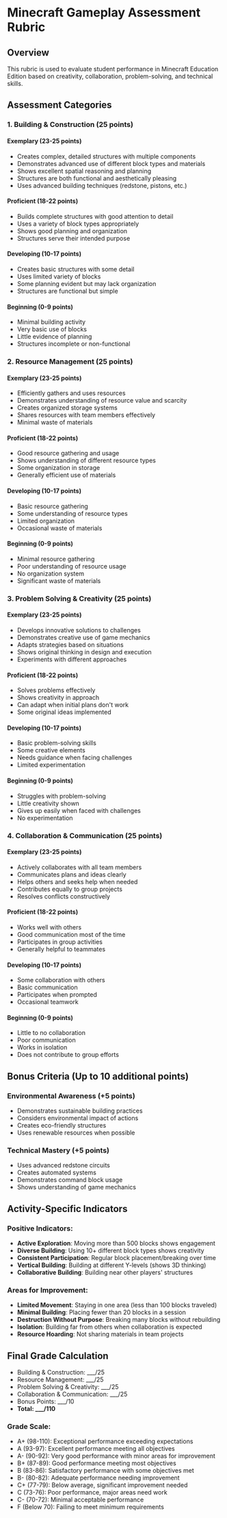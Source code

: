 # Minecraft Gameplay Assessment Rubric

## Overview
This rubric is used to evaluate student performance in Minecraft Education Edition based on creativity, collaboration, problem-solving, and technical skills.

## Assessment Categories

### 1. Building & Construction (25 points)

#### Exemplary (23-25 points)
- Creates complex, detailed structures with multiple components
- Demonstrates advanced use of different block types and materials
- Shows excellent spatial reasoning and planning
- Structures are both functional and aesthetically pleasing
- Uses advanced building techniques (redstone, pistons, etc.)

#### Proficient (18-22 points)
- Builds complete structures with good attention to detail
- Uses a variety of block types appropriately
- Shows good planning and organization
- Structures serve their intended purpose

#### Developing (10-17 points)
- Creates basic structures with some detail
- Uses limited variety of blocks
- Some planning evident but may lack organization
- Structures are functional but simple

#### Beginning (0-9 points)
- Minimal building activity
- Very basic use of blocks
- Little evidence of planning
- Structures incomplete or non-functional

### 2. Resource Management (25 points)

#### Exemplary (23-25 points)
- Efficiently gathers and uses resources
- Demonstrates understanding of resource value and scarcity
- Creates organized storage systems
- Shares resources with team members effectively
- Minimal waste of materials

#### Proficient (18-22 points)
- Good resource gathering and usage
- Shows understanding of different resource types
- Some organization in storage
- Generally efficient use of materials

#### Developing (10-17 points)
- Basic resource gathering
- Some understanding of resource types
- Limited organization
- Occasional waste of materials

#### Beginning (0-9 points)
- Minimal resource gathering
- Poor understanding of resource usage
- No organization system
- Significant waste of materials

### 3. Problem Solving & Creativity (25 points)

#### Exemplary (23-25 points)
- Develops innovative solutions to challenges
- Demonstrates creative use of game mechanics
- Adapts strategies based on situations
- Shows original thinking in design and execution
- Experiments with different approaches

#### Proficient (18-22 points)
- Solves problems effectively
- Shows creativity in approach
- Can adapt when initial plans don't work
- Some original ideas implemented

#### Developing (10-17 points)
- Basic problem-solving skills
- Some creative elements
- Needs guidance when facing challenges
- Limited experimentation

#### Beginning (0-9 points)
- Struggles with problem-solving
- Little creativity shown
- Gives up easily when faced with challenges
- No experimentation

### 4. Collaboration & Communication (25 points)

#### Exemplary (23-25 points)
- Actively collaborates with all team members
- Communicates plans and ideas clearly
- Helps others and seeks help when needed
- Contributes equally to group projects
- Resolves conflicts constructively

#### Proficient (18-22 points)
- Works well with others
- Good communication most of the time
- Participates in group activities
- Generally helpful to teammates

#### Developing (10-17 points)
- Some collaboration with others
- Basic communication
- Participates when prompted
- Occasional teamwork

#### Beginning (0-9 points)
- Little to no collaboration
- Poor communication
- Works in isolation
- Does not contribute to group efforts

## Bonus Criteria (Up to 10 additional points)

### Environmental Awareness (+5 points)
- Demonstrates sustainable building practices
- Considers environmental impact of actions
- Creates eco-friendly structures
- Uses renewable resources when possible

### Technical Mastery (+5 points)
- Uses advanced redstone circuits
- Creates automated systems
- Demonstrates command block usage
- Shows understanding of game mechanics

## Activity-Specific Indicators

### Positive Indicators:
- **Active Exploration**: Moving more than 500 blocks shows engagement
- **Diverse Building**: Using 10+ different block types shows creativity
- **Consistent Participation**: Regular block placement/breaking over time
- **Vertical Building**: Building at different Y-levels (shows 3D thinking)
- **Collaborative Building**: Building near other players' structures

### Areas for Improvement:
- **Limited Movement**: Staying in one area (less than 100 blocks traveled)
- **Minimal Building**: Placing fewer than 20 blocks in a session
- **Destruction Without Purpose**: Breaking many blocks without rebuilding
- **Isolation**: Building far from others when collaboration is expected
- **Resource Hoarding**: Not sharing materials in team projects

## Final Grade Calculation
- Building & Construction: ___/25
- Resource Management: ___/25  
- Problem Solving & Creativity: ___/25
- Collaboration & Communication: ___/25
- Bonus Points: ___/10
- **Total: ___/110**

### Grade Scale:
- A+ (98-110): Exceptional performance exceeding expectations
- A (93-97): Excellent performance meeting all objectives
- A- (90-92): Very good performance with minor areas for improvement
- B+ (87-89): Good performance meeting most objectives
- B (83-86): Satisfactory performance with some objectives met
- B- (80-82): Adequate performance needing improvement
- C+ (77-79): Below average, significant improvement needed
- C (73-76): Poor performance, major areas need work
- C- (70-72): Minimal acceptable performance
- F (Below 70): Failing to meet minimum requirements